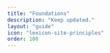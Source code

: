 ```yaml
---
title: "Foundations"
description: "Keep updated."
layout: "guide"
icon: "lexicon-site-principles"
order: 100
---
```

